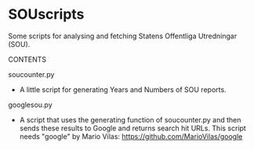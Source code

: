 # SOUscripts
Some scripts for analysing and fetching Statens Offentliga Utredningar (SOU). 

CONTENTS

soucounter.py 
- A little script for generating Years and Numbers of SOU reports. 

googlesou.py
- A script that uses the generating function of soucounter.py and then sends these results to Google and returns search hit URLs. This script needs "google" by Mario Vilas: https://github.com/MarioVilas/google
